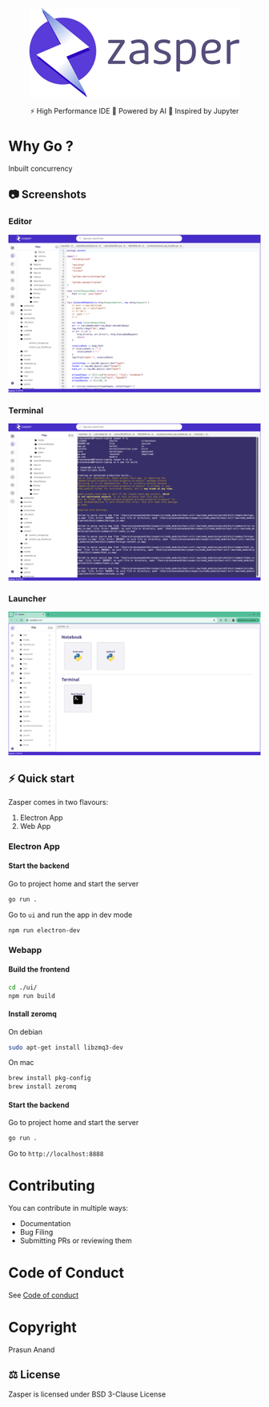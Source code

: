 <p align="center">
  <img src="./screenshots/logo.svg" alt="Zasper">
</p>
<p align="center">
    ⚡ High Performance IDE 🚀 Powered by AI 🐥  Inspired by Jupyter
</p>


# Why Go ?

Inbuilt concurrency


## 📷 Screenshots

### Editor
![Editor](./screenshots/editor.png)

### Terminal
![Editor](./screenshots/terminal.png)

### Launcher
![Launcher](./screenshots/launcher.png) 

## ⚡️ Quick start

Zasper comes in two flavours:

1. Electron App
2. Web App

### Electron App

#### Start the backend

Go to project home and start the server

```bash
go run .
```

Go to `ui` and run the app in dev mode

```
npm run electron-dev
```


### Webapp

#### Build the frontend

```bash
cd ./ui/
npm run build
```

#### Install zeromq
On debian
```bash
sudo apt-get install libzmq3-dev
```

On mac
```zsh
brew install pkg-config
brew install zeromq
```

#### Start the backend

Go to project home and start the server

```bash
go run .
```


Go to `http://localhost:8888`

# Contributing

You can contribute in multiple ways:
* Documentation
* Bug Filing
* Submitting PRs or reviewing them

# Code of Conduct

See [Code of conduct](./CODE_OF_CONDUCT.md)

# Copyright

Prasun Anand 

## ⚖️ License

Zasper is licensed under BSD 3-Clause License
